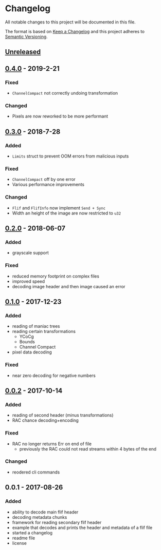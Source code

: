 # Changelog
All notable changes to this project will be documented in this file.

The format is based on [Keep a Changelog](http://keepachangelog.com/en/1.0.0/)
and this project adheres to [Semantic Versioning](http://semver.org/spec/v2.0.0.html).

## [Unreleased]

## [0.4.0] - 2019-2-21
### Fixed
- `ChannelCompact` not correctly undoing transformation

### Changed
- Pixels are now reworked to be more performant

## [0.3.0] - 2018-7-28
### Added
- `Limits` struct to prevent OOM errors from malicious inputs

### Fixed
- `ChannelCompact` off by one error
- Various performance improvements

### Changed
- `Flif` and `FlifInfo` now implement `Send + Sync`
- Width an height of the image are now restricted to `u32`

## [0.2.0] - 2018-06-07
### Added
- grayscale support

### Fixed
- reduced memory footprint on complex files
- improved speed
- decoding image header and then image caused an error

## [0.1.0] - 2017-12-23
### Added
- reading of maniac trees
- reading certain transformations
    - YCoCg
    - Bounds
    - Channel Compact
- pixel data decoding

### Fixed
- near zero decoding for negative numbers


## [0.0.2] - 2017-10-14
### Added
- reading of second header (minus transformations)
- RAC chance decoding+encoding

### Fixed
- RAC no longer returns Err on end of file
    - previously the RAC could not read streams within 4 bytes of the end

### Changed
- reodered cli commands

## 0.0.1 - 2017-08-26
### Added
- ability to decode main flif header
- decoding metadata chunks
- framework for reading secondary flif header
- example that decodes and prints the header and metadata of a flif file
- started a changelog
- readme file
- license

[Unreleased]: https://github.com/dgriffen/flif.rs/compare/v0.3.0...HEAD
[0.0.2]: https://github.com/dgriffen/flif.rs/compare/v0.0.1...v0.0.2
[0.1.0]: https://github.com/dgriffen/flif.rs/compare/v0.0.2...v0.1.0
[0.2.0]: https://github.com/dgriffen/flif.rs/compare/v0.1.0...v0.2.0
[0.3.0]: https://github.com/dgriffen/flif.rs/compare/v0.2.0...v0.3.0
[0.4.0]: https://github.com/dgriffen/flif.rs/compare/v0.2.0...v0.4.0